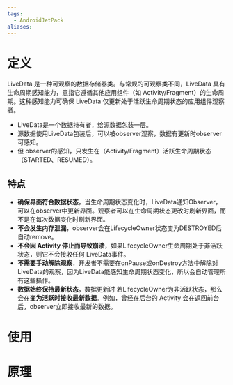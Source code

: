 ```yaml
---
tags:
  - AndroidJetPack
aliases:
---
```

# 定义
LiveData 是一种可观察的数据存储器类。与常规的可观察类不同，LiveData 具有生命周期感知能力，意指它遵循其他应用组件（如 Activity/Fragment）的生命周期。这种感知能力可确保 LiveData 仅更新处于活跃生命周期状态的应用组件观察者。

- LiveData是一个数据持有者，给源数据包装一层。
- 源数据使用LiveData包装后，可以被observer观察，数据有更新时observer可感知。
- 但 observer的感知，只发生在（Activity/Fragment）活跃生命周期状态（STARTED、RESUMED）。

## 特点
- **确保界面符合数据状态**，当生命周期状态变化时，LiveData通知Observer，可以在observer中更新界面。观察者可以在生命周期状态更改时刷新界面，而不是在每次数据变化时刷新界面。
- **不会发生内存泄漏**，observer会在LifecycleOwner状态变为DESTROYED后自动remove。
- **不会因 Activity 停止而导致崩溃**，如果LifecycleOwner生命周期处于非活跃状态，则它不会接收任何 LiveData事件。
- **不需要手动解除观察**，开发者不需要在onPause或onDestroy方法中解除对LiveData的观察，因为LiveData能感知生命周期状态变化，所以会自动管理所有这些操作。
- **数据始终保持最新状态**，数据更新时 若LifecycleOwner为非活跃状态，那么会在**变为活跃时接收最新数据**。例如，曾经在后台的 Activity 会在返回前台后，observer立即接收最新的数据。
# 使用
# 原理


